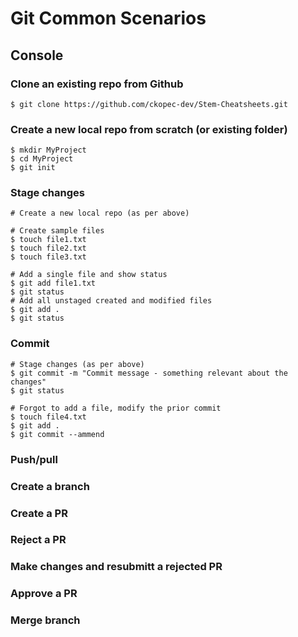 
# Git Common Scenarios

## Console

### Clone an existing repo from Github

~~~
$ git clone https://github.com/ckopec-dev/Stem-Cheatsheets.git
~~~

### Create a new local repo from scratch (or existing folder)

~~~
$ mkdir MyProject
$ cd MyProject
$ git init
~~~

### Stage changes

~~~
# Create a new local repo (as per above)

# Create sample files
$ touch file1.txt
$ touch file2.txt
$ touch file3.txt

# Add a single file and show status
$ git add file1.txt
$ git status
# Add all unstaged created and modified files
$ git add .
$ git status
~~~

### Commit

~~~
# Stage changes (as per above)
$ git commit -m "Commit message - something relevant about the changes"
$ git status

# Forgot to add a file, modify the prior commit
$ touch file4.txt
$ git add .
$ git commit --ammend
~~~

### Push/pull
### Create a branch
### Create a PR
### Reject a PR
### Make changes and resubmitt a rejected PR 
### Approve a PR
### Merge branch 
